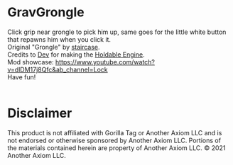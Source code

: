 # GravGrongle
Click grip near grongle to pick him up, same goes for the little white button that repawns him when you click it. <br>
Original "Grongle" by [staircase](https://www.youtube.com/channel/UCiKLNO0uNmn9hB_-Ec3h6_Q). <br>
Credits to [Dev](https://github.com/developer9998) for making the [Holdable Engine](https://github.com/developer9998/DevHoldableEngine). <br>
Mod showcase: https://www.youtube.com/watch?v=dlDM17j8Qfc&ab_channel=Lock <br>
Have fun! <br>
<br>

# Disclaimer
This product is not affiliated with Gorilla Tag or Another Axiom LLC and is not endorsed or otherwise sponsored by Another Axiom LLC. Portions of the materials contained herein are property of Another Axiom LLC. © 2021 Another Axiom LLC.
